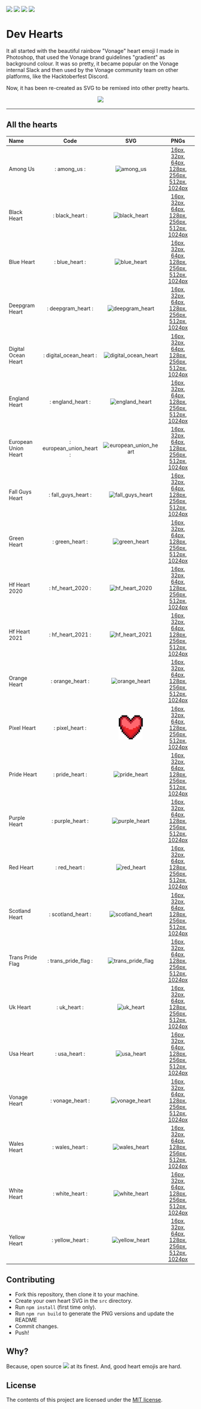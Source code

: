 ![](https://img.shields.io/badge/main-not%20master-green)
![](https://img.shields.io/badge/made%20with-%E2%9D%A4-d687b6)
![](https://img.shields.io/github/contributors/lukeocodes/vonage-heart)
![](https://img.shields.io/github/issues/lukeocodes/vonage-heart)

# Dev Hearts

It all started with the beautiful rainbow "Vonage" heart emoji I made in Photoshop, that used the Vonage brand guidelines "gradient" as background colour. It was so pretty, it became popular on the Vonage internal Slack and then used by the Vonage community team on other platforms, like the Hacktoberfest Discord.

Now, it has been re-created as SVG to be remixed into other pretty hearts.

<p align="center">
<img src="src/vonage_heart.svg" height="256">
</p>

<hr/>

## All the hearts

<!-- START TABLE -->
| Name                 |           Code           |                                        SVG                                         |                                                                                                                                                                   PNGs                                                                                                                                                                    |
| :------------------- | :----------------------: | :--------------------------------------------------------------------------------: | :---------------------------------------------------------------------------------------------------------------------------------------------------------------------------------------------------------------------------------------------------------------------------------------------------------------------------------------: |
| Among Us             |       : among_us :       |             <img src="./src/among_us.svg" alt="among_us" width="64" />             |                                           [16px](./build/among_us@0.0625x.png), [32px](./build/among_us@0.125x.png), [64px](./build/among_us@0.25x.png), [128px](./build/among_us@0.5x.png), [256px](./build/among_us.png), [512px](./build/among_us@2x.png), [1024px](./build/among_us@4x.png)                                           |
| Black Heart          |     : black_heart :      |          <img src="./src/black_heart.svg" alt="black_heart" width="64" />          |                                [16px](./build/black_heart@0.0625x.png), [32px](./build/black_heart@0.125x.png), [64px](./build/black_heart@0.25x.png), [128px](./build/black_heart@0.5x.png), [256px](./build/black_heart.png), [512px](./build/black_heart@2x.png), [1024px](./build/black_heart@4x.png)                                 |
| Blue Heart           |      : blue_heart :      |           <img src="./src/blue_heart.svg" alt="blue_heart" width="64" />           |                                    [16px](./build/blue_heart@0.0625x.png), [32px](./build/blue_heart@0.125x.png), [64px](./build/blue_heart@0.25x.png), [128px](./build/blue_heart@0.5x.png), [256px](./build/blue_heart.png), [512px](./build/blue_heart@2x.png), [1024px](./build/blue_heart@4x.png)                                    |
| Deepgram Heart       |    : deepgram_heart :    |       <img src="./src/deepgram_heart.svg" alt="deepgram_heart" width="64" />       |                      [16px](./build/deepgram_heart@0.0625x.png), [32px](./build/deepgram_heart@0.125x.png), [64px](./build/deepgram_heart@0.25x.png), [128px](./build/deepgram_heart@0.5x.png), [256px](./build/deepgram_heart.png), [512px](./build/deepgram_heart@2x.png), [1024px](./build/deepgram_heart@4x.png)                      |
| Digital Ocean Heart  | : digital_ocean_heart :  |  <img src="./src/digital_ocean_heart.svg" alt="digital_ocean_heart" width="64" />  |    [16px](./build/digital_ocean_heart@0.0625x.png), [32px](./build/digital_ocean_heart@0.125x.png), [64px](./build/digital_ocean_heart@0.25x.png), [128px](./build/digital_ocean_heart@0.5x.png), [256px](./build/digital_ocean_heart.png), [512px](./build/digital_ocean_heart@2x.png), [1024px](./build/digital_ocean_heart@4x.png)     |
| England Heart        |    : england_heart :     |        <img src="./src/england_heart.svg" alt="england_heart" width="64" />        |                         [16px](./build/england_heart@0.0625x.png), [32px](./build/england_heart@0.125x.png), [64px](./build/england_heart@0.25x.png), [128px](./build/england_heart@0.5x.png), [256px](./build/england_heart.png), [512px](./build/england_heart@2x.png), [1024px](./build/england_heart@4x.png)                          |
| European Union Heart | : european_union_heart : | <img src="./src/european_union_heart.svg" alt="european_union_heart" width="64" /> | [16px](./build/european_union_heart@0.0625x.png), [32px](./build/european_union_heart@0.125x.png), [64px](./build/european_union_heart@0.25x.png), [128px](./build/european_union_heart@0.5x.png), [256px](./build/european_union_heart.png), [512px](./build/european_union_heart@2x.png), [1024px](./build/european_union_heart@4x.png) |
| Fall Guys Heart      |   : fall_guys_heart :    |      <img src="./src/fall_guys_heart.svg" alt="fall_guys_heart" width="64" />      |                  [16px](./build/fall_guys_heart@0.0625x.png), [32px](./build/fall_guys_heart@0.125x.png), [64px](./build/fall_guys_heart@0.25x.png), [128px](./build/fall_guys_heart@0.5x.png), [256px](./build/fall_guys_heart.png), [512px](./build/fall_guys_heart@2x.png), [1024px](./build/fall_guys_heart@4x.png)                   |
| Green Heart          |     : green_heart :      |          <img src="./src/green_heart.svg" alt="green_heart" width="64" />          |                                [16px](./build/green_heart@0.0625x.png), [32px](./build/green_heart@0.125x.png), [64px](./build/green_heart@0.25x.png), [128px](./build/green_heart@0.5x.png), [256px](./build/green_heart.png), [512px](./build/green_heart@2x.png), [1024px](./build/green_heart@4x.png)                                 |
| Hf Heart 2020        |    : hf_heart_2020 :     |        <img src="./src/hf_heart_2020.svg" alt="hf_heart_2020" width="64" />        |                         [16px](./build/hf_heart_2020@0.0625x.png), [32px](./build/hf_heart_2020@0.125x.png), [64px](./build/hf_heart_2020@0.25x.png), [128px](./build/hf_heart_2020@0.5x.png), [256px](./build/hf_heart_2020.png), [512px](./build/hf_heart_2020@2x.png), [1024px](./build/hf_heart_2020@4x.png)                          |
| Hf Heart 2021        |    : hf_heart_2021 :     |        <img src="./src/hf_heart_2021.svg" alt="hf_heart_2021" width="64" />        |                         [16px](./build/hf_heart_2021@0.0625x.png), [32px](./build/hf_heart_2021@0.125x.png), [64px](./build/hf_heart_2021@0.25x.png), [128px](./build/hf_heart_2021@0.5x.png), [256px](./build/hf_heart_2021.png), [512px](./build/hf_heart_2021@2x.png), [1024px](./build/hf_heart_2021@4x.png)                          |
| Orange Heart         |     : orange_heart :     |         <img src="./src/orange_heart.svg" alt="orange_heart" width="64" />         |                             [16px](./build/orange_heart@0.0625x.png), [32px](./build/orange_heart@0.125x.png), [64px](./build/orange_heart@0.25x.png), [128px](./build/orange_heart@0.5x.png), [256px](./build/orange_heart.png), [512px](./build/orange_heart@2x.png), [1024px](./build/orange_heart@4x.png)                             |
| Pixel Heart          |     : pixel_heart :      |          <img src="./src/pixel_heart.svg" alt="pixel_heart" width="64" />          |                                [16px](./build/pixel_heart@0.0625x.png), [32px](./build/pixel_heart@0.125x.png), [64px](./build/pixel_heart@0.25x.png), [128px](./build/pixel_heart@0.5x.png), [256px](./build/pixel_heart.png), [512px](./build/pixel_heart@2x.png), [1024px](./build/pixel_heart@4x.png)                                 |
| Pride Heart          |     : pride_heart :      |          <img src="./src/pride_heart.svg" alt="pride_heart" width="64" />          |                                [16px](./build/pride_heart@0.0625x.png), [32px](./build/pride_heart@0.125x.png), [64px](./build/pride_heart@0.25x.png), [128px](./build/pride_heart@0.5x.png), [256px](./build/pride_heart.png), [512px](./build/pride_heart@2x.png), [1024px](./build/pride_heart@4x.png)                                 |
| Purple Heart         |     : purple_heart :     |         <img src="./src/purple_heart.svg" alt="purple_heart" width="64" />         |                             [16px](./build/purple_heart@0.0625x.png), [32px](./build/purple_heart@0.125x.png), [64px](./build/purple_heart@0.25x.png), [128px](./build/purple_heart@0.5x.png), [256px](./build/purple_heart.png), [512px](./build/purple_heart@2x.png), [1024px](./build/purple_heart@4x.png)                             |
| Red Heart            |      : red_heart :       |            <img src="./src/red_heart.svg" alt="red_heart" width="64" />            |                                       [16px](./build/red_heart@0.0625x.png), [32px](./build/red_heart@0.125x.png), [64px](./build/red_heart@0.25x.png), [128px](./build/red_heart@0.5x.png), [256px](./build/red_heart.png), [512px](./build/red_heart@2x.png), [1024px](./build/red_heart@4x.png)                                        |
| Scotland Heart       |    : scotland_heart :    |       <img src="./src/scotland_heart.svg" alt="scotland_heart" width="64" />       |                      [16px](./build/scotland_heart@0.0625x.png), [32px](./build/scotland_heart@0.125x.png), [64px](./build/scotland_heart@0.25x.png), [128px](./build/scotland_heart@0.5x.png), [256px](./build/scotland_heart.png), [512px](./build/scotland_heart@2x.png), [1024px](./build/scotland_heart@4x.png)                      |
| Trans Pride Flag     |   : trans_pride_flag :   |     <img src="./src/trans_pride_flag.svg" alt="trans_pride_flag" width="64" />     |               [16px](./build/trans_pride_flag@0.0625x.png), [32px](./build/trans_pride_flag@0.125x.png), [64px](./build/trans_pride_flag@0.25x.png), [128px](./build/trans_pride_flag@0.5x.png), [256px](./build/trans_pride_flag.png), [512px](./build/trans_pride_flag@2x.png), [1024px](./build/trans_pride_flag@4x.png)               |
| Uk Heart             |       : uk_heart :       |             <img src="./src/uk_heart.svg" alt="uk_heart" width="64" />             |                                           [16px](./build/uk_heart@0.0625x.png), [32px](./build/uk_heart@0.125x.png), [64px](./build/uk_heart@0.25x.png), [128px](./build/uk_heart@0.5x.png), [256px](./build/uk_heart.png), [512px](./build/uk_heart@2x.png), [1024px](./build/uk_heart@4x.png)                                           |
| Usa Heart            |      : usa_heart :       |            <img src="./src/usa_heart.svg" alt="usa_heart" width="64" />            |                                       [16px](./build/usa_heart@0.0625x.png), [32px](./build/usa_heart@0.125x.png), [64px](./build/usa_heart@0.25x.png), [128px](./build/usa_heart@0.5x.png), [256px](./build/usa_heart.png), [512px](./build/usa_heart@2x.png), [1024px](./build/usa_heart@4x.png)                                        |
| Vonage Heart         |     : vonage_heart :     |         <img src="./src/vonage_heart.svg" alt="vonage_heart" width="64" />         |                             [16px](./build/vonage_heart@0.0625x.png), [32px](./build/vonage_heart@0.125x.png), [64px](./build/vonage_heart@0.25x.png), [128px](./build/vonage_heart@0.5x.png), [256px](./build/vonage_heart.png), [512px](./build/vonage_heart@2x.png), [1024px](./build/vonage_heart@4x.png)                             |
| Wales Heart          |     : wales_heart :      |          <img src="./src/wales_heart.svg" alt="wales_heart" width="64" />          |                                [16px](./build/wales_heart@0.0625x.png), [32px](./build/wales_heart@0.125x.png), [64px](./build/wales_heart@0.25x.png), [128px](./build/wales_heart@0.5x.png), [256px](./build/wales_heart.png), [512px](./build/wales_heart@2x.png), [1024px](./build/wales_heart@4x.png)                                 |
| White Heart          |     : white_heart :      |          <img src="./src/white_heart.svg" alt="white_heart" width="64" />          |                                [16px](./build/white_heart@0.0625x.png), [32px](./build/white_heart@0.125x.png), [64px](./build/white_heart@0.25x.png), [128px](./build/white_heart@0.5x.png), [256px](./build/white_heart.png), [512px](./build/white_heart@2x.png), [1024px](./build/white_heart@4x.png)                                 |
| Yellow Heart         |     : yellow_heart :     |         <img src="./src/yellow_heart.svg" alt="yellow_heart" width="64" />         |                             [16px](./build/yellow_heart@0.0625x.png), [32px](./build/yellow_heart@0.125x.png), [64px](./build/yellow_heart@0.25x.png), [128px](./build/yellow_heart@0.5x.png), [256px](./build/yellow_heart.png), [512px](./build/yellow_heart@2x.png), [1024px](./build/yellow_heart@4x.png)                             |

<!-- END TABLE -->

## Contributing

- Fork this repository, then clone it to your machine.
- Create your own heart SVG in the `src` directory. 
- Run `npm install` (first time only).
- Run `npm run build` to generate the PNG versions and update the README
- Commit changes.
- Push!

## Why?

Because, open source <img src="src/vonage_heart.svg" height="16"> at its finest. And, good heart emojis are hard.

## License

The contents of this project are licensed under the [MIT license](LICENSE).
